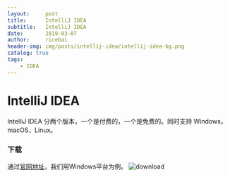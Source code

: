 ```yaml
---
layout:     post
title:      IntelliJ IDEA
subtitle:   IntelliJ IDEA 
date:       2019-03-07
author:     ricebai
header-img: img/posts/intellij-idea/intellij-idea-bg.png
catalog: true
tags:
    - IDEA
---
```


# IntelliJ IDEA

IntelliJ IDEA 分两个版本，一个是付费的，一个是免费的。同时支持 Windows，macOS，Linux。

### 下载

通过[官网地址](https://www.jetbrains.com/idea/download/#section=windows)，我们用Windows平台为例。
![download](https://ricebai.github.io/img/posts/intellij-idea/download.jpg)

